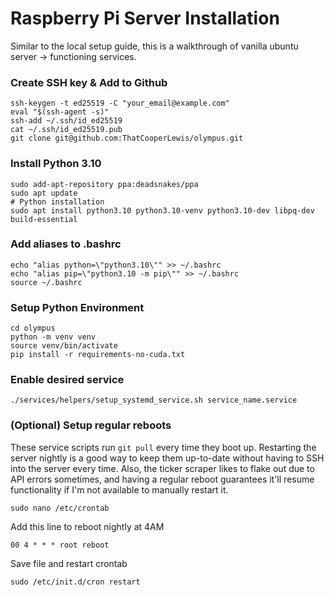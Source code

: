 # Raspberry Pi Server Installation

Similar to the local setup guide, this is a walkthrough of vanilla ubuntu server -> functioning services.

### Create SSH key & Add to Github 

    ssh-keygen -t ed25519 -C "your_email@example.com"
    eval "$(ssh-agent -s)"
    ssh-add ~/.ssh/id_ed25519
    cat ~/.ssh/id_ed25519.pub
    git clone git@github.com:ThatCooperLewis/olympus.git

### Install Python 3.10

    sudo add-apt-repository ppa:deadsnakes/ppa
    sudo apt update
    # Python installation
    sudo apt install python3.10 python3.10-venv python3.10-dev libpq-dev build-essential

### Add aliases to .bashrc

    echo "alias python=\"python3.10\"" >> ~/.bashrc
    echo "alias pip=\"python3.10 -m pip\"" >> ~/.bashrc
    source ~/.bashrc

### Setup Python Environment

    cd olympus
    python -m venv venv
    source venv/bin/activate
    pip install -r requirements-no-cuda.txt

### Enable desired service

    ./services/helpers/setup_systemd_service.sh service_name.service

### (Optional) Setup regular reboots

These service scripts run `git pull` every time they boot up. Restarting the server nightly is a good way to keep them up-to-date without having to SSH into the server every time. Also, the ticker scraper likes to flake out due to API errors sometimes, and having a regular reboot guarantees it'll resume functionality if I'm not available to manually restart it.

    sudo nano /etc/crontab

Add this line to reboot nightly at 4AM
    
    00 4 * * * root reboot

Save file and restart crontab

    sudo /etc/init.d/cron restart
